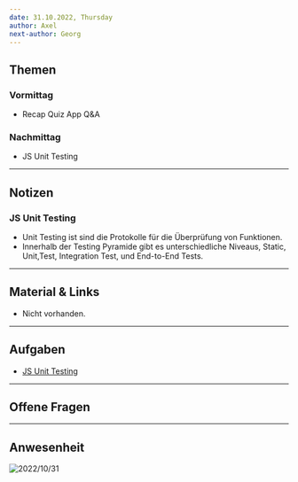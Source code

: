 ```yaml
---
date: 31.10.2022, Thursday
author: Axel
next-author: Georg
---
```


## Themen

### Vormittag

- Recap Quiz App Q&A

### Nachmittag

- JS Unit Testing

---

## Notizen

### JS Unit Testing

- Unit Testing ist sind die Protokolle für die Überprüfung von Funktionen.
- Innerhalb der Testing Pyramide gibt es unterschiedliche Niveaus, Static, Unit,Test, Integration Test, und End-to-End Tests.

---

## Material & Links

- Nicht vorhanden.

---

## Aufgaben

- [JS Unit Testing](https://github.com/neuefische/ffm-web-22-1/blob/main/sessions/js-unit-testing/challenges-js-unit-testing.md)

---

## Offene Fragen

---

## Anwesenheit

![2022/10/31](../images/2022-10-31.png)
